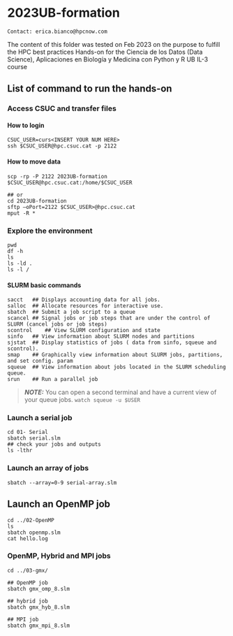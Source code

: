 # 2023UB-formation
```
Contact: erica.bianco@hpcnow.com
```
The content of this folder was tested on Feb 2023 on the purpose to fulfill the HPC best practices Hands-on for the
Ciencia de los Datos (Data Science), Aplicaciones en Biología y Medicina con Python y R
UB IL-3 course

## List of command to run the hands-on #

### Access CSUC and transfer files

#### How to login
```
CSUC_USER=curs<INSERT YOUR NUM HERE>
ssh $CSUC_USER@hpc.csuc.cat -p 2122
```

#### How to move data
```
scp -rp -P 2122 2023UB-formation $CSUC_USER@hpc.csuc.cat:/home/$CSUC_USER

## or
cd 2023UB-formation
sftp –oPort=2122 $CSUC_USER>@hpc.csuc.cat
mput -R *
```

### Explore the environment
```
pwd
df -h
ls
ls -ld .
ls -l /
```

#### SLURM basic commands
```
sacct	## Displays accounting data for all jobs.
salloc	## Allocate resources for interactive use.
sbatch	## Submit a job script to a queue
scancel	## Signal jobs or job steps that are under the control of SLURM (cancel jobs or job steps)
scontrol	## View SLURM configuration and state
sinfo	## View information about SLURM nodes and partitions
sjstat	## Display statistics of jobs ( data from sinfo, squeue and scontrol).
smap	## Graphically view information about SLURM jobs, partitions, and set config. param
squeue	## View information about jobs located in the SLURM scheduling queue.
srun	## Run a parallel job
```

> **_NOTE:_**  You can open a second terminal and have a current view of your queue jobs. `watch squeue -u $USER`

### Launch a serial job
```
cd 01- Serial
sbatch serial.slm
## check your jobs and outputs
ls -lthr
```

### Launch an array of jobs
```
sbatch --array=0-9 serial-array.slm
```

## Launch an OpenMP job
```
cd ../02-OpenMP
ls
sbatch openmp.slm
cat hello.log
```

### OpenMP, Hybrid and MPI jobs
```
cd ../03-gmx/

## OpenMP job
sbatch gmx_omp_8.slm

## hybrid job
sbatch gmx_hyb_8.slm

## MPI job
sbatch gmx_mpi_8.slm
```





